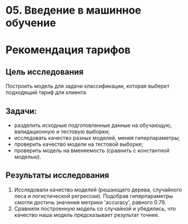# 05. Введение в машинное обучение

# Рекомендация тарифов

## Цель исследования
Построить модель для задачи классификации, которая выберет подходящий тариф для клиента

## Задачи:
   - разделить исходные подготовленные данные на обучающую, валидационную и тестовую выборки;
   - исследовать качество разных моделей, меняя гиперпараметры;
   - проверить качество модели на тестовой выборке;
   - проверить модель на вменяемость (сравнить с константной моделью).

## Результаты исследования

1. Исследовали качество моделей (решающего дерева, случайного леса и логистической регрессии). Подобрав гиперпараметры смогли достичь значения метрики 'accuracy', равного 0.79.
2. Сравнили построенную модель со случайной и убедились, что качество наша модель предсказывает результат точнее.
